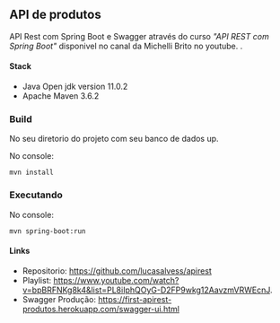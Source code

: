 ## API de produtos

API Rest com Spring Boot e Swagger através do curso *"API REST com Spring Boot"* disponivel no canal da Michelli Brito no youtube. .

#### Stack

- Java Open jdk version 11.0.2
- Apache Maven 3.6.2 

### Build

No seu diretorio do projeto com seu banco de dados up.

No console:

`mvn install`

### Executando

No console:

`mvn spring-boot:run`


#### Links

- Repositorio: https://github.com/lucasalvess/apirest
- Playlist: https://www.youtube.com/watch?v=bpBRFNKg8k4&list=PL8iIphQOyG-D2FP9wkg12AavzmVRWEcnJ.
- Swagger Produção: https://first-apirest-produtos.herokuapp.com/swagger-ui.html